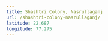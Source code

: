 ```yaml
---
title: Shashtri Colony, Nasrullaganj
url: /shashtri-colony-nasrullaganj/
latitude: 22.687
longitude: 77.275
---
```

